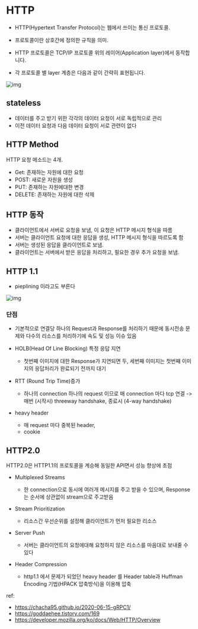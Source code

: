 

# HTTP

- HTTP(Hypertext Transfer Protocol)는 웹에서 쓰이는 통신 프로토콜. 
- 프로토콜이란 상호간에 정의한 규칙을 의미.


- HTTP 프로토콜은 TCP/IP 프로토콜 위의 레이어(Application layer)에서 동작합니다. 
- 각 프로토콜 별 layer 계층은 다음과 같이 간략히 표현됩니다.


![img](https://1.bp.blogspot.com/-YGgmbhSy1W8/XWodfUw_80I/AAAAAAAABrY/iynG65dE74ADmbEfuFAElE9KaSkG-Gd2ACLcBGAs/s1600/%25EC%25BA%25A1%25EC%25B2%2598.JPG)

## stateless
- 데이터를 주고 받기 위한 각각의 데이터 요청이 서로 독립적으로 관리
- 이전 데이터 요청과 다음 데이터 요청이 서로 관련이 없다


## HTTP Method
HTTP 요청 메소드는 4개.

- Get: 존재하는 자원에 대한 요청
- POST: 새로운 자원을 생성
- PUT: 존재하는 자원에대한 변경
- DELETE: 존재하는 자원에 대한 삭제


## HTTP 동작

- 클라이언트에서 서버로 요청을 보냄, 이 요청은 HTTP 메시지 형식을 따름
- 서버는 클라이언트 요청에 대한 응답을 생성, HTTP 메시지 형식을 따르도록 함
- 서버는 생성된 응답을 클라이언트로 보냄.
- 클라이언트는 서버에서 받은 응답을 처리하고, 필요한 경우 추가 요청을 보냄.


## HTTP 1.1
- pieplining 이라고도 부른다

![img](https://user-images.githubusercontent.com/31475037/89241056-d77c9480-d638-11ea-8ef4-7d9d475ac560.png)

### 단점
-  기본적으로 연결당 하나의 Request과 Response를 처리하기 때문에 동시전송 문제와 다수의 리소스를 처리하기에 속도 및 성능 이슈 있음

- HOLB(Head Of Line Blocking) 특정 응답 지연
  - 첫번째 이미지에 대한 Response가 지연되면 두, 세번째 이미지는 첫번째 이미지의 응답처리가 완료되기 전까지 대기

- RTT (Round Trip Time)증가
  - 하나의 connection 하나의 request 이므로 매 connection 마다 tcp 연결 -> 매번 (시작시) threeway handshake, 종료시 (4-way handshake)

- heavy header
  - 매 request 마다 중복된 header,
  - cookie

## HTTP2.0

HTTP2.0은 HTTP1.1의 프로토콜을 계승해 동일한 API면서 성능 향상에 초점

- Multiplexed Streams
  - 한 connection으로 동시에 여러개 메시지를 주고 받을 수 있으며, Response는 순서에 상관없이 stream으로 주고받음

- Stream Prioritization
  - 리소스간 우선순위를 설정해 클라이언트가 먼저 필요한 리소스

- Server Push
  - 서버는 클라이언트의 요청에대해 요청하지 않은 리소스를 마음대로 보내줄 수 있다

- Header Compression
  - http1.1 에서 문제가 되었던 heavy header 를 Header table과 Huffman Encoding 기법(HPACK 압축방식)을 이용해 압축






ref: 
- https://chacha95.github.io/2020-06-15-gRPC1/
- https://goddaehee.tistory.com/169
- https://developer.mozilla.org/ko/docs/Web/HTTP/Overview